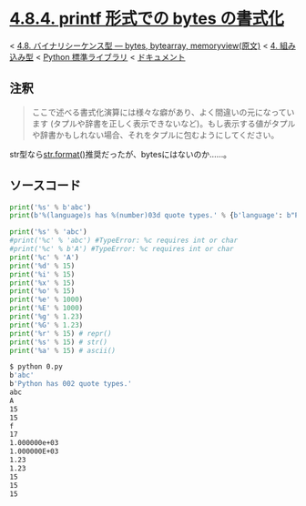 # [4.8.4. printf 形式での bytes の書式化](https://docs.python.jp/3/library/stdtypes.html#printf-style-bytes-formatting)

< [4.8. バイナリシーケンス型 — bytes, bytearray, memoryview(原文)](https://docs.python.jp/3/library/stdtypes.html#binary-sequence-types-bytes-bytearray-memoryview) < [4. 組み込み型](https://docs.python.jp/3/library/functions.html#built-in-functions) < [Python 標準ライブラリ](https://docs.python.jp/3/library/index.html#the-python-standard-library) < [ドキュメント](https://docs.python.jp/3/index.html)

## 注釈

> ここで述べる書式化演算には様々な癖があり、よく間違いの元になっています (タプルや辞書を正しく表示できないなど)。もし表示する値がタプルや辞書かもしれない場合、それをタプルに包むようにしてください。

str型なら[str.format()](https://docs.python.jp/3/library/stdtypes.html#str.format)推奨だったが、bytesにはないのか……。

## ソースコード

```python
print('%s' % b'abc')
print(b'%(language)s has %(number)03d quote types.' % {b'language': b"Python", b"number": 2})

print('%s' % 'abc')
#print('%c' % 'abc') #TypeError: %c requires int or char
#print('%c' % b'A') #TypeError: %c requires int or char
print('%c' % 'A')
print('%d' % 15)
print('%i' % 15)
print('%x' % 15)
print('%o' % 15)
print('%e' % 1000)
print('%E' % 1000)
print('%g' % 1.23)
print('%G' % 1.23)
print('%r' % 15) # repr()
print('%s' % 15) # str()
print('%a' % 15) # ascii()
```
```sh
$ python 0.py 
b'abc'
b'Python has 002 quote types.'
abc
A
15
15
f
17
1.000000e+03
1.000000E+03
1.23
1.23
15
15
15
```

